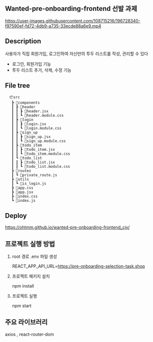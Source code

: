 ## Wanted-pre-onboarding-frontend 선발 과제 

https://user-images.githubusercontent.com/108715216/196728340-f97590ef-fd72-4db9-a735-33ecde88a6e9.mp4



## Description

사용자가 직접 회원가입, 로그인하여 자신만의 투두 리스트를 작성, 관리할 수 있다
- 로그인, 회원가입 기능
- 투두 리스트 추가, 삭제, 수정 기능

## File tree

      📦src
       ┣ 📂components
       ┃ ┣ 📂header
       ┃ ┃ ┣ 📜header.jsx
       ┃ ┃ ┗ 📜header.module.css
       ┃ ┣ 📂login
       ┃ ┃ ┣ 📜login.jsx
       ┃ ┃ ┗ 📜login.module.css
       ┃ ┣ 📂sign_up
       ┃ ┃ ┣ 📜sign_up.jsx
       ┃ ┃ ┗ 📜sign_up.module.css
       ┃ ┣ 📂todo_item
       ┃ ┃ ┣ 📜todo_item.jsx
       ┃ ┃ ┗ 📜todo_item.module.css
       ┃ ┗ 📂todo_list
       ┃ ┃ ┣ 📜todo_list.jsx
       ┃ ┃ ┗ 📜todo_list.module.css
       ┣ 📂routes
       ┃ ┗ 📜private_route.js
       ┣ 📂utils
       ┃ ┗ 📜is_login.js
       ┣ 📜app.css
       ┣ 📜app.jsx
       ┣ 📜index.css
       ┗ 📜index.js

## Deploy
https://ohtmm.github.io/wanted-pre-onboarding-frontend_cjy/


## 프로젝트 실행 방법 
 1. root 경로 .env 파일 생성
 
      REACT_APP_API_URL=https://pre-onboarding-selection-task.shop
 
2. 프로젝트 패키지 설치

      npm install

3. 프로젝트 실행

      npm start


## 주요 라이브러리
 axios , react-router-dom
